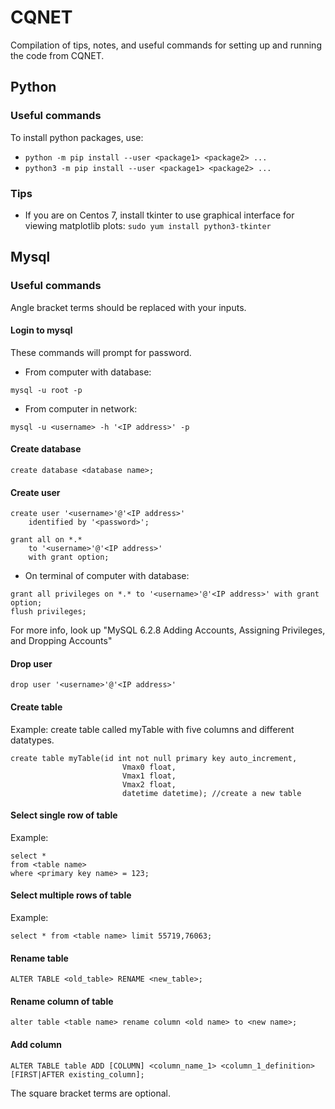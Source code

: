 # CQNET
Compilation of tips, notes, and useful commands for setting up and running the code from CQNET.


## Python
### Useful commands
To install python packages, use:
* `python -m pip install --user <package1> <package2> ...`
* `python3 -m pip install --user <package1> <package2> ...`


### Tips
* If you are on Centos 7, install tkinter to use graphical interface for viewing matplotlib plots:
`sudo yum install python3-tkinter`


## Mysql
### Useful commands

Angle bracket terms should be replaced with your inputs.

#### Login to mysql
These commands will prompt for password.

* From computer with database:
```
mysql -u root -p
```

* From computer in network:
```
mysql -u <username> -h '<IP address>' -p
```


#### Create database
```create database <database name>;```

#### Create user
```
create user '<username>'@'<IP address>'
	identified by '<password>';

grant all on *.*
	to '<username>'@'<IP address>'  
	with grant option;
```
* On terminal of computer with database:

```
grant all privileges on *.* to '<username>'@'<IP address>' with grant option;
flush privileges;
```

For more info, look up "MySQL 6.2.8 Adding Accounts, Assigning Privileges, and Dropping Accounts"
#### Drop user

```
drop user '<username>'@'<IP address>'
```


#### Create table
Example: create table called myTable with five columns and different datatypes.

```
create table myTable(id int not null primary key auto_increment,
                         Vmax0 float,
                         Vmax1 float,
                         Vmax2 float,
                         datetime datetime); //create a new table
```

#### Select single row of table
Example:

```
select *
from <table name>
where <primary key name> = 123;
```


#### Select multiple rows of table
Example:

```
select * from <table name> limit 55719,76063;
```

#### Rename table
```
ALTER TABLE <old_table> RENAME <new_table>;
```


#### Rename column of table

```
alter table <table name> rename column <old name> to <new name>;
```

#### Add column

```
ALTER TABLE table ADD [COLUMN] <column_name_1> <column_1_definition> [FIRST|AFTER existing_column];
```
The square bracket terms are optional.
